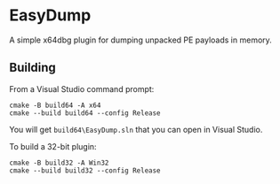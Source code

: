 # EasyDump

A simple x64dbg plugin for dumping unpacked PE payloads in memory.

## Building

From a Visual Studio command prompt:

```
cmake -B build64 -A x64
cmake --build build64 --config Release
```

You will get `build64\EasyDump.sln` that you can open in Visual Studio.

To build a 32-bit plugin:

```
cmake -B build32 -A Win32
cmake --build build32 --config Release
```


